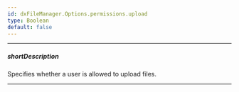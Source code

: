 ```yaml
---
id: dxFileManager.Options.permissions.upload
type: Boolean
default: false
---
```

---
##### shortDescription
Specifies whether a user is allowed to upload files.

---
